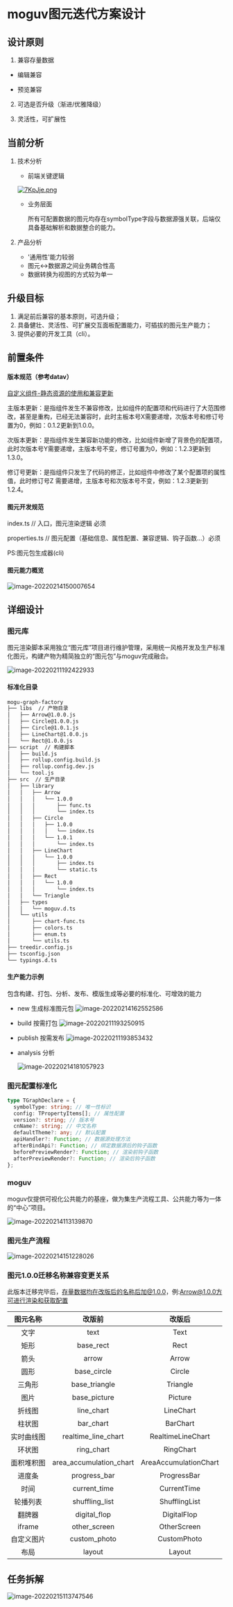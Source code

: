 # moguv图元迭代方案设计

## 设计原则

1. 兼容存量数据

- 编辑兼容

- 预览兼容

2. 可选是否升级（渐进/优雅降级）

3. 灵活性，可扩展性

## 当前分析

1. 技术分析

   - 前端关键逻辑

   [![7KpJje.png](https://tva1.sinaimg.cn/large/008i3skNgy1gze1y1if8xj319q0ikab8.jpg)](https://imgtu.com/i/7KpJje)

   - 业务层面

     所有可配置数据的图元均存在symbolType字段与数据源强关联，后端仅具备基础解析和数据整合的能力。

2. 产品分析
   - '通用性'能力较弱
   - 图元<->数据源之间业务耦合性高
   - 数据转换为视图的方式较为单一

## 升级目标

1. 满足前后兼容的基本原则，可选升级；
2. 具备健壮、灵活性、可扩展交互面板配置能力，可插拔的图元生产能力；
4. 提供必要的开发工具（cli）。

## 前置条件

#### 版本规范（参考datav）

[自定义组件-静态资源的使用和兼容更新](https://helpcdn.aliyun.com/document_detail/372608.html#title-1kp-bx1-bqs)

主版本更新：是指组件发生不兼容修改，比如组件的配置项和代码进行了大范围修改，甚至是重构，已经无法兼容时，此时主板本号X需要递增，次版本号和修订号置为0，例如：0.1.2更新到1.0.0。

次版本更新：是指组件发生兼容新功能的修改，比如组件新增了背景色的配置项，此时次版本号Y需要递增，主版本号不变，修订号置为0，例如：1.2.3更新到1.3.0。

修订号更新：是指组件只发生了代码的修正，比如组件中修改了某个配置项的属性值，此时修订号Z 需要递增，主版本号和次版本号不变，例如：1.2.3更新到1.2.4。

#### 图元开发规范

index.ts  // 入口，图元渲染逻辑 必须

properties.ts  // 图元配置（基础信息、属性配置、兼容逻辑、钩子函数...）必须 

PS:图元包生成器(cli)

#### 图元能力概览

![image-20220214150007654](https://tva1.sinaimg.cn/large/008i3skNgy1gze1xxrottj314n0u0mzc.jpg)

## 详细设计

### 图元库

图元渲染脚本采用独立“图元库”项目进行维护管理，采用统一风格开发及生产标准化图元，构建产物为精简独立的“图元包”与moguv完成融合。

![image-20220211192422933](https://tva1.sinaimg.cn/large/008i3skNgy1gze1xw97kyj312m0kiaaz.jpg)

#### 标准化目录

```bash
mogu-graph-factory
├── libs  // 产物目录
│   ├── Arrow@1.0.0.js
│   ├── Circle@1.0.0.js
│   ├── Circle@1.0.1.js
│   ├── LineChart@1.0.0.js
│   └── Rect@1.0.0.js
├── script  // 构建脚本
│   ├── build.js
│   ├── rollup.config.build.js
│   ├── rollup.config.dev.js
│   └── tool.js
├── src  // 生产目录
│   ├── library
│   │   ├── Arrow
│   │   │   └── 1.0.0
│   │   │       ├── func.ts
│   │   │       └── index.ts
│   │   ├── Circle
│   │   │   ├── 1.0.0
│   │   │   │   └── index.ts
│   │   │   └── 1.0.1
│   │   │       └── index.ts
│   │   ├── LineChart
│   │   │   └── 1.0.0
│   │   │       ├── index.ts
│   │   │       └── static.ts
│   │   ├── Rect
│   │   │   └── 1.0.0
│   │   │       └── index.ts
│   │   └── Triangle
│   ├── types
│   │   └── moguv.d.ts
│   └── utils
│       ├── chart-func.ts
│       ├── colors.ts
│       ├── enum.ts
│       └── utils.ts
├── treedir.config.js
├── tsconfig.json
└── typings.d.ts
```

#### 生产能力示例

包含构建、打包、分析、发布、模版生成等必要的标准化、可增效的能力

- new 生成标准图元包
![image-20220214162552586](https://tva1.sinaimg.cn/large/008i3skNgy1gze1xuubgaj310w0c675b.jpg)
- build 按需打包
![image-20220211193250915](https://tva1.sinaimg.cn/large/008i3skNgy1gze1xsms4kj3110092mxl.jpg)
- publish 按需发布
![image-20220211193853432](https://tva1.sinaimg.cn/large/008i3skNgy1gze1xr89agj3112092dg8.jpg)

- analysis 分析

  ![image-20220214181057923](https://tva1.sinaimg.cn/large/008i3skNgy1gze1xn0lt7j313s0fmjvn.jpg)

### 图元配置标准化

```typescript
type TGraphDeclare = {
  symbolType: string; // 唯一性标识
  config: TPropertyItems[]; // 属性配置
  version?: string; // 版本号
  cnName?: string; // 中文名称
  defaultTheme?: any; // 默认配置
  apiHandler?: Function; // 数据源处理方法
  afterBindApi?: Function; // 绑定数据源后的钩子函数
  beforePreviewRender?: Function; // 渲染前钩子函数
  afterPreviewRender?: Function; // 渲染后钩子函数
};
```

### moguv

moguv仅提供可视化公共能力的基座，做为集生产流程工具、公共能力等为一体的“中心”项目。

![image-20220214113139870](https://tva1.sinaimg.cn/large/008i3skNgy1gze1xl4evuj31500m4jsn.jpg)

### 图元生产流程

![image-20220214151228026](https://tva1.sinaimg.cn/large/008i3skNgy1gze1xjc82qj31ey0u0mzs.jpg)

### 图元1.0.0迁移名称兼容变更关系

此版本迁移完毕后，存量数据均在改版后的名称后加@1.0.0，例:Arrow@1.0.0方可进行渲染和获取配置

|  图元名称  |         改版前          |        改版后         |
| :--------: | :---------------------: | :-------------------: |
|    文字    |          text           |         Text          |
|    矩形    |        base_rect        |         Rect          |
|    箭头    |          arrow          |         Arrow         |
|    圆形    |       base_circle       |        Circle         |
|   三角形   |      base_triangle      |       Triangle        |
|    图片    |      base_picture       |        Picture        |
|   折线图   |       line_chart        |       LineChart       |
|   柱状图   |        bar_chart        |       BarChart        |
| 实时曲线图 |   realtime_line_chart   |   RealtimeLineChart   |
|   环状图   |       ring_chart        |       RingChart       |
| 面积堆积图 | area_accumulation_chart | AreaAccumulationChart |
|   进度条   |      progress_bar       |      ProgressBar      |
|    时间    |      current_time       |      CurrentTime      |
|  轮播列表  |     shuffling_list      |     ShufflingList     |
|   翻牌器   |      digital_flop       |      DigitalFlop      |
|   iframe   |      other_screen       |      OtherScreen      |
| 自定义图片 |      custom_photo       |      CustomPhoto      |
|    布局    |         layout          |        Layout         |

## 任务拆解

![image-20220215113747546](https://tva1.sinaimg.cn/large/008i3skNgy1gze1xbwjivj30xp0u0acw.jpg)
